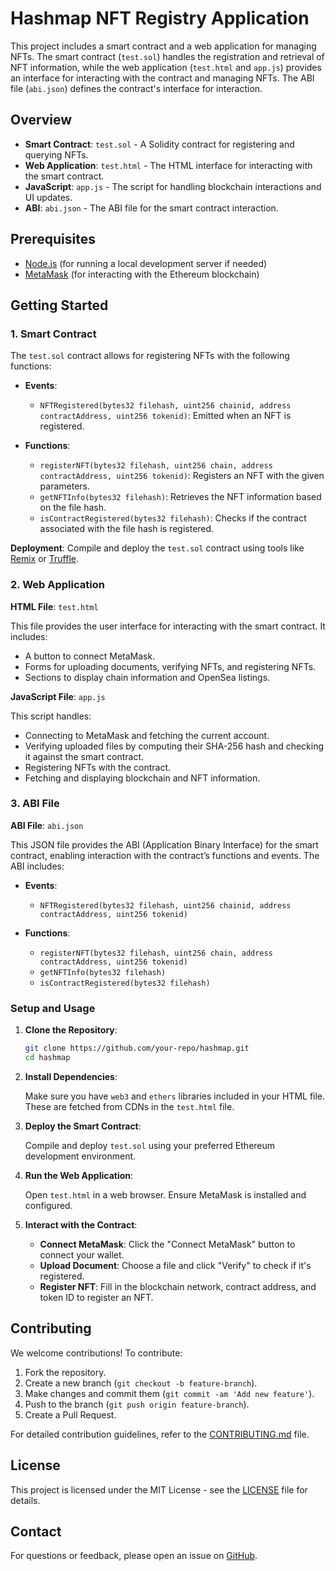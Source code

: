 # Hashmap NFT Registry Application

This project includes a smart contract and a web application for managing NFTs. The smart contract (`test.sol`) handles the registration and retrieval of NFT information, while the web application (`test.html` and `app.js`) provides an interface for interacting with the contract and managing NFTs. The ABI file (`abi.json`) defines the contract's interface for interaction.

## Overview

- **Smart Contract**: `test.sol` - A Solidity contract for registering and querying NFTs.
- **Web Application**: `test.html` - The HTML interface for interacting with the smart contract.
- **JavaScript**: `app.js` - The script for handling blockchain interactions and UI updates.
- **ABI**: `abi.json` - The ABI file for the smart contract interaction.

## Prerequisites

- [Node.js](https://nodejs.org/) (for running a local development server if needed)
- [MetaMask](https://metamask.io/) (for interacting with the Ethereum blockchain)

## Getting Started

### 1. Smart Contract

The `test.sol` contract allows for registering NFTs with the following functions:

- **Events**:
  - `NFTRegistered(bytes32 filehash, uint256 chainid, address contractAddress, uint256 tokenid)`: Emitted when an NFT is registered.

- **Functions**:
  - `registerNFT(bytes32 filehash, uint256 chain, address contractAddress, uint256 tokenid)`: Registers an NFT with the given parameters.
  - `getNFTInfo(bytes32 filehash)`: Retrieves the NFT information based on the file hash.
  - `isContractRegistered(bytes32 filehash)`: Checks if the contract associated with the file hash is registered.

**Deployment**: Compile and deploy the `test.sol` contract using tools like [Remix](https://remix.ethereum.org/) or [Truffle](https://www.trufflesuite.com/truffle).

### 2. Web Application

**HTML File**: `test.html`

This file provides the user interface for interacting with the smart contract. It includes:
- A button to connect MetaMask.
- Forms for uploading documents, verifying NFTs, and registering NFTs.
- Sections to display chain information and OpenSea listings.

**JavaScript File**: `app.js`

This script handles:
- Connecting to MetaMask and fetching the current account.
- Verifying uploaded files by computing their SHA-256 hash and checking it against the smart contract.
- Registering NFTs with the contract.
- Fetching and displaying blockchain and NFT information.

### 3. ABI File

**ABI File**: `abi.json`

This JSON file provides the ABI (Application Binary Interface) for the smart contract, enabling interaction with the contract’s functions and events. The ABI includes:

- **Events**:
  - `NFTRegistered(bytes32 filehash, uint256 chainid, address contractAddress, uint256 tokenid)`

- **Functions**:
  - `registerNFT(bytes32 filehash, uint256 chain, address contractAddress, uint256 tokenid)`
  - `getNFTInfo(bytes32 filehash)`
  - `isContractRegistered(bytes32 filehash)`

### Setup and Usage

1. **Clone the Repository**:

    ```bash
    git clone https://github.com/your-repo/hashmap.git
    cd hashmap
    ```

2. **Install Dependencies**:

    Make sure you have `web3` and `ethers` libraries included in your HTML file. These are fetched from CDNs in the `test.html` file.

3. **Deploy the Smart Contract**:

    Compile and deploy `test.sol` using your preferred Ethereum development environment.

4. **Run the Web Application**:

    Open `test.html` in a web browser. Ensure MetaMask is installed and configured.

5. **Interact with the Contract**:

    - **Connect MetaMask**: Click the "Connect MetaMask" button to connect your wallet.
    - **Upload Document**: Choose a file and click "Verify" to check if it's registered.
    - **Register NFT**: Fill in the blockchain network, contract address, and token ID to register an NFT.

## Contributing

We welcome contributions! To contribute:

1. Fork the repository.
2. Create a new branch (`git checkout -b feature-branch`).
3. Make changes and commit them (`git commit -am 'Add new feature'`).
4. Push to the branch (`git push origin feature-branch`).
5. Create a Pull Request.

For detailed contribution guidelines, refer to the [CONTRIBUTING.md](CONTRIBUTING.md) file.

## License

This project is licensed under the MIT License - see the [LICENSE](LICENSE) file for details.

## Contact

For questions or feedback, please open an issue on [GitHub](https://github.com/your-repo/hashmap/issues).
